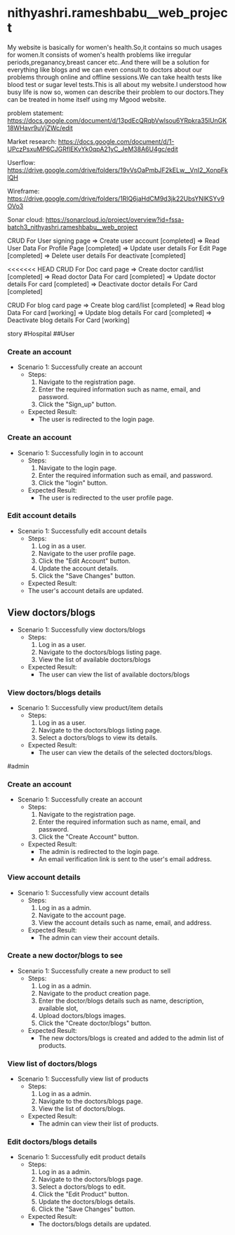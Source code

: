 # nithyashri.rameshbabu\_\_web_project

My website is basically for women's health.So,it contains so much usages for women.It consists of women's health problems like irregular periods,preganancy,breast cancer etc..And there will be a solution for everything like blogs and we can even consult to doctors about our problems through online and offline sessions.We can take health tests like blood test or sugar level tests.This is all about my website.I understood how busy life is now so, women can describe their problem to our doctors.They can be treated in home itself using my Mgood website.

problem statement: https://docs.google.com/document/d/13pdEcQRqbVwlsou6YRpkra35lUnGK18WHavr9uVjZWc/edit

Market research: https://docs.google.com/document/d/1-UPczPsxuMP6CJGRflEKvYk0qpA21yC_JeM38A6U4gc/edit

Userflow: https://drive.google.com/drive/folders/19vVsOaPmbJF2kELw__VnI2_XonpFklQH

Wireframe: https://drive.google.com/drive/folders/1RlQ6jaHdCM9d3jk22UbsYNlKSYv9OVo3

Sonar cloud: https://sonarcloud.io/project/overview?id=fssa-batch3_nithyashri.rameshbabu__web_project

CRUD For User signing page
=> Create user account [completed]
=> Read User Data For Profile Page [completed]
=> Update user details For Edit Page [completed]
=> Delete user details For deactivate [completed]

<<<<<<< HEAD
CRUD For Doc card page
=> Create doctor card/list [completed]
=> Read doctor Data For card [completed]
=> Update doctor details For card [completed]
=> Deactivate doctor details For Card [completed]

CRUD For blog card page
=> Create blog card/list [completed]
=> Read blog Data For card [working]
=> Update blog details For card [completed]
=> Deactivate blog details For Card [working]

 story
#Hospital
##User
### Create an account
- Scenario 1: Successfully create an account
    - Steps:
        1. Navigate to the registration page.
        2. Enter the required information such as name, email, and password.
        3. Click the "Sign_up" button.
    - Expected Result:
        - The user is redirected to the login page.

### Create an account
- Scenario 1: Successfully login in to account
    - Steps:
        1. Navigate to the login page.
        2. Enter the required information such as email, and password.
        3. Click the "login" button.
    - Expected Result:
        - The user is redirected to the user profile page.
### Edit account details
- Scenario 1: Successfully edit account details
    - Steps:
        1. Log in as a user.
        2. Navigate to the user profile page.
        3. Click the "Edit Account" button.
        4. Update the account details.
        5. Click the "Save Changes" button.
    - Expected Result:
     - The user's account details are updated.
     
## View doctors/blogs
- Scenario 1: Successfully view doctors/blogs
    - Steps:
        1. Log in as a user.
        2. Navigate to the doctors/blogs listing page.
        3. View the list of available doctors/blogs
    - Expected Result:
        - The user can view the list of available doctors/blogs

### View doctors/blogs details
- Scenario 1: Successfully view product/item details
    - Steps:
        1. Log in as a user.
        2. Navigate to the doctors/blogs listing page.
        3. Select a doctors/blogs to view its details.
    - Expected Result:
        - The user can view the details of the selected doctors/blogs.

#admin
### Create an account
- Scenario 1: Successfully create an account
    - Steps:
        1. Navigate to the registration page.
        2. Enter the required information such as name, email, and password.
        3. Click the "Create Account" button.
    - Expected Result:
        - The admin is redirected to the login page.
        - An email verification link is sent to the user's email address.

### View account details
- Scenario 1: Successfully view account details
    - Steps:
        1. Log in as a admin.
        2. Navigate to the account page.
        3. View the account details such as name, email, and address.
    - Expected Result:
        - The admin can view their account details.

### Create a new doctor/blogs to see
- Scenario 1: Successfully create a new product to sell
    - Steps:
        1. Log in as a admin.
        2. Navigate to the product creation page.
        3. Enter the doctor/blogs details such as name, description, available slot, 
        4. Upload doctors/blogs images.
        5. Click the "Create doctor/blogs" button.
    - Expected Result:
        - The new doctors/blogs is created and added to the admin list of products.

### View list of doctors/blogs
- Scenario 1: Successfully view list of products
    - Steps:
        1. Log in as a admin.
        2. Navigate to the doctors/blogs page.
        3. View the list of doctors/blogs.
    - Expected Result:
        - The admin can view their list of products.

### Edit doctors/blogs details
- Scenario 1: Successfully edit product details
    - Steps:
        1. Log in as a admin.
        2. Navigate to the doctors/blogs page.
        3. Select a doctors/blogs to edit.
        4. Click the "Edit Product" button.
        5. Update the doctors/blogs details.
        6. Click the "Save Changes" button.
    - Expected Result:
        - The doctors/blogs details are updated.








